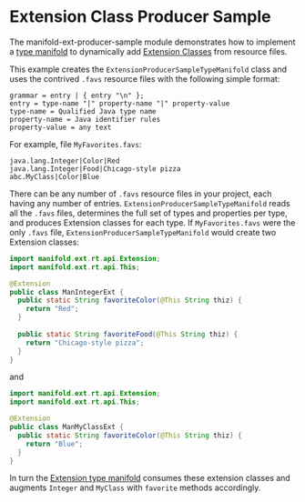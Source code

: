 # Extension Class Producer Sample

The manifold-ext-producer-sample module demonstrates how to implement a
[type manifold](http://manifold.systems/docs.html#what-is-a-type-manifold)
to dynamically add [Extension Classes](http://manifold.systems/docs.html#extension-classes) from resource files.

This example creates the `ExtensionProducerSampleTypeManifold` class and
uses the contrived `.favs` resource files with the following simple format:

```ebnf
grammar = entry | { entry "\n" };
entry = type-name "|" property-name "|" property-value 
type-name = Qualified Java type name
property-name = Java identifier rules
property-value = any text  
```  

For example, file `MyFavorites.favs`:

```text
java.lang.Integer|Color|Red
java.lang.Integer|Food|Chicago-style pizza
abc.MyClass|Color|Blue
```

There can be any number of `.favs` resource files in your project, each
having any number of entries.  `ExtensionProducerSampleTypeManifold`
reads all the `.favs` files, determines the full set of types and properties
per type, and produces Extension classes for each type. If `MyFavorites.favs`
were the only `.favs` file, `ExtensionProducerSampleTypeManifold` would create
two Extension classes:

```java
import manifold.ext.rt.api.Extension;
import manifold.ext.rt.api.This;

@Extension
public class ManIntegerExt {
  public static String favoriteColor(@This String thiz) {
    return "Red";
  }
 
  public static String favoriteFood(@This String thiz) {
    return "Chicago-style pizza";
  }
} 
``` 

and

```java
import manifold.ext.rt.api.Extension;
import manifold.ext.rt.api.This;

@Extension
public class ManMyClassExt {
  public static String favoriteColor(@This String thiz) {
    return "Blue";
  }
} 
```  

In turn the [Extension type manifold](http://manifold.systems/docs.html#the-extension-manifold)
consumes these extension classes and augments `Integer` and `MyClass` with `favorite` methods
accordingly.